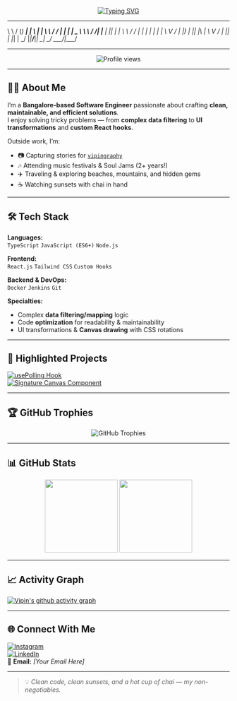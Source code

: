 <!-- Typing SVG Banner -->
<p align="center">
  <a href="https://git.io/typing-svg">
    <img src="https://readme-typing-svg.herokuapp.com?font=Fira+Code&size=24&duration=3000&pause=1000&color=1abc9c&center=true&vCenter=true&width=500&lines=Hey%2C+I'm+Vipin+Yadav;Software+Engineer+%7C+Traveler+%7C+Photographer;Clean+Code+%26+Chai+Lover;Welcome+to+my+GitHub!" alt="Typing SVG" />
  </a>
</p>

<!-- ASCII Name -->
__     ___ ____ ___ _   _   __     __  _   _ ____  
\ \   / (_) ___|_ _| \ | |  \ \   / / | | | |  _ \ 
 \ \ / /| |___ \| ||  \| |   \ \ / /  | | | | | | |
  \ V / | |___) | || |\  |    \ V /   | |_| | |_| |
   \_/  |_|____/___|_| \_|     \_/     \___/|____/ 




---

<p align="center">
  <img src="https://komarev.com/ghpvc/?username=vipin-yadav&label=Profile%20Views&color=0e75b6&style=flat" alt="Profile views" />  
</p>

---

## 🧑‍💻 About Me  
I’m a **Bangalore-based Software Engineer** passionate about crafting **clean, maintainable, and efficient solutions**.  
I enjoy solving tricky problems — from **complex data filtering** to **UI transformations** and **custom React hooks**.  

Outside work, I’m:  
- 📷 Capturing stories for [`vipingraphy`](https://instagram.com/vipingraphy)  
- 🎶 Attending music festivals & Soul Jams (2+ years!)  
- ✈️ Traveling & exploring beaches, mountains, and hidden gems  
- ☕ Watching sunsets with chai in hand  

---

## 🛠️ Tech Stack  

**Languages:**  
`TypeScript` `JavaScript (ES6+)` `Node.js`  

**Frontend:**  
`React.js` `Tailwind CSS` `Custom Hooks`  

**Backend & DevOps:**  
`Docker` `Jenkins` `Git`  

**Specialties:**  
- Complex **data filtering/mapping** logic  
- Code **optimization** for readability & maintainability  
- UI transformations & **Canvas drawing** with CSS rotations  

---

## 📌 Highlighted Projects  

[![usePolling Hook](https://github-readme-stats.vercel.app/api/pin/?username=vipin-yadav&repo=usePolling&theme=tokyonight)](https://github.com/vipin-yadav/usePolling)  
[![Signature Canvas Component](https://github-readme-stats.vercel.app/api/pin/?username=vipin-yadav&repo=signature-canvas&theme=tokyonight)](https://github.com/vipin-yadav/signature-canvas)  

---

## 🏆 GitHub Trophies  
<p align="center">
  <img src="https://github-profile-trophy.vercel.app/?username=vipin-yadav&theme=tokyonight&row=1&column=6" alt="GitHub Trophies" />
</p>

---

## 📊 GitHub Stats  

<p align="center">
  <img src="https://github-readme-stats.vercel.app/api?username=vipin-yadav&show_icons=true&theme=tokyonight" height="165" />
  <img src="https://github-readme-stats.vercel.app/api/top-langs/?username=vipin-yadav&layout=compact&theme=tokyonight" height="165" />
</p>

---

## 📈 Activity Graph  
[![Vipin's github activity graph](https://github-readme-activity-graph.vercel.app/graph?username=vipin-yadav&theme=react-dark)](https://github.com/vipin-yadav)

---

## 🌐 Connect With Me  
[![Instagram](https://img.shields.io/badge/Instagram-%40vipingraphy-E4405F?style=flat&logo=instagram&logoColor=white)](https://instagram.com/vipingraphy)  
[![LinkedIn](https://img.shields.io/badge/LinkedIn-Vipin%20Yadav-blue?style=flat&logo=linkedin)](#)  
📧 **Email:** *[Your Email Here]*  

---

> 💡 *Clean code, clean sunsets, and a hot cup of chai — my non-negotiables.*
